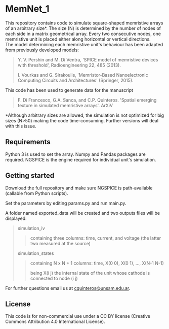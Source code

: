 # MemNet_1
This repository contains code to simulate square-shaped memristive arrays of an arbitrary size*. 
The size (N) is determined by the number of nodes of each side in a matrix geometrical array. 
Every two consecutive nodes, one memristive unit is placed either along horizontal or vertical directions.  
The model determining each memristive unit's behaviour has been adapted from previously developed models: 

> Y. V. Pershin and M. Di Ventra, 'SPICE model of memristive devices with threshold', Radioengineering 22, 485 (2013).
> 
> I. Vourkas and G. Sirakoulis, 'Memristor-Based Nanoelectronic Computing Circuits and Architectures' (Springer, 2015).

This code has been used to generate data for the manuscript

> F. Di Francesco, G.A. Sanca, and C.P. Quinteros. 'Spatial emerging texture in simulated memristive arrays'. ArXiV 

*Although arbitrary sizes are allowed, the simulation is not optimized for big sizes (N>50) making the code time-consuming. 
Further versions will deal with this issue. 

## Requirements
Python 3 is used to set the array. Numpy and Pandas packages are required.
NGSPICE is the engine required for individual unit's simulation. 

## Getting started
Download the full repository and make sure NGSPICE is path-available (callable from Python scripts). 

Set the parameters by editing params.py and run main.py. 

A folder named exported_data will be created and two outputs files will be displayed: 

> simulation_iv 
> > containing three columns: time, current, and voltage (the latter two measured at the source)
> > 
> simulation_states
> > containing N x N + 1 columns: time, X(0 0), X(0 1), ..., X(N-1 N-1) 
> > 
> > being X(i j) the internal state of the unit whose cathode is connected to node (i j)   

For further questions email us at cquinteros@unsam.edu.ar.

## License
This code is for non-commercial use under a CC BY license (Creative Commons Attribution 4.0 International License).

